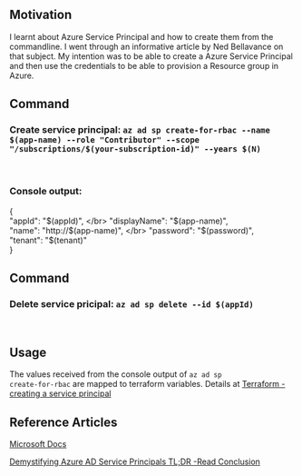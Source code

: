 ## Motivation
I learnt about Azure Service Principal and how to create them from the commandline. I went through an informative article by Ned Bellavance on that subject. My intention was to be able to create a Azure Service Principal and then use the credentials to be able to provision a Resource group in Azure.

## Command
### Create service principal: <code>az ad sp create-for-rbac --name $(app-name) --role "Contributor" --scope "/subscriptions/$(your-subscription-id)" --years $(N)</code>
</br>

### Console output:
{
</br>  "appId": "$(appId)",
</br>  "displayName": "$(app-name)",
</br>  "name": "http://$(app-name)",
</br>  "password": "$(password)",
</br>  "tenant": "$(tenant)"
</br>}


## Command
### Delete service pricipal: <code>az ad sp delete --id $(appId)</code>
</br>

## Usage
The values received from the console output of <code>az ad sp create-for-rbac</code> are mapped to terraform variables. Details at [Terraform -creating a service principal](https://registry.terraform.io/providers/hashicorp/azurerm/latest/docs/guides/service_principal_client_secret#creating-a-service-principal)
## Reference Articles
[Microsoft Docs](https://docs.microsoft.com/en-us/cli/azure/create-an-azure-service-principal-azure-cli)

[Demystifying Azure AD Service Principals TL;DR -Read Conclusion](https://nedinthecloud.com/2019/07/16/demystifying-azure-ad-service-principals/)